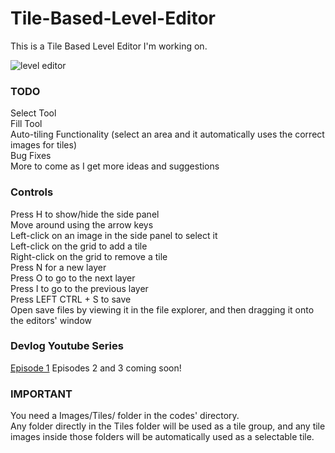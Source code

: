 # Tile-Based-Level-Editor
This is a Tile Based Level Editor I'm working on.

![level editor](https://github.com/Zain-Jaafar/Tile-Based-Level-Editor/assets/83691224/6db24ad1-ac42-4f1e-b0a2-bef8555efb72)

### TODO
Select Tool <br>
Fill Tool <br>
Auto-tiling Functionality (select an area and it automatically uses the correct images for tiles) <br>
Bug Fixes <br>
More to come as I get more ideas and suggestions

### Controls
Press H to show/hide the side panel <br>
Move around using the arrow keys <br>
Left-click on an image in the side panel to select it <br>
Left-click on the grid to add a tile <br>
Right-click on the grid to remove a tile <br>
Press N for a new layer <br>
Press O to go to the next layer <br>
Press I to go to the previous layer <br>
Press LEFT CTRL + S to save <br>
Open save files by viewing it in the file explorer, and then dragging it onto the editors' window <br>

### Devlog Youtube Series
[Episode 1](https://www.youtube.com/watch?v=R91IBF7gNwA)
Episodes 2 and 3 coming soon!

### IMPORTANT
You need a Images/Tiles/ folder in the codes' directory. <br>
Any folder directly in the Tiles folder will be used as a tile group, and any tile images inside those folders will be automatically used as a selectable tile. 
